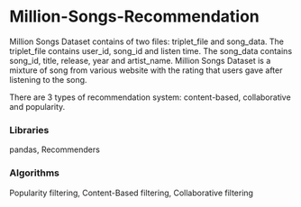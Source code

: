# Million-Songs-Recommendation

Million Songs Dataset contains of two files: triplet_file and song_data. The triplet_file contains user_id, song_id and listen time. The song_data contains song_id, title, release, year and artist_name. Million Songs Dataset is a mixture of song from various website with the rating that users gave after listening to the song.

There are 3 types of recommendation system: content-based, collaborative and popularity.

### Libraries
pandas,
Recommenders
### Algorithms
Popularity filtering,
Content-Based filtering,
Collaborative filtering
